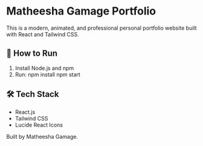 # Matheesha Gamage Portfolio

This is a modern, animated, and professional personal portfolio website built with React and Tailwind CSS.

## 🚀 How to Run

1. Install Node.js and npm
2. Run:
   npm install
   npm start

## 🛠️ Tech Stack

- React.js
- Tailwind CSS
- Lucide React Icons

Built by Matheesha Gamage.
